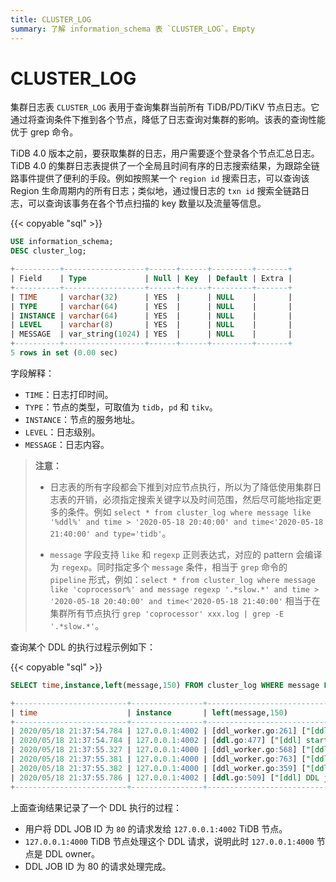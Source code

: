 ```yaml
---
title: CLUSTER_LOG
summary: 了解 information_schema 表 `CLUSTER_LOG`。Empty
---
```


# CLUSTER_LOG

集群日志表 `CLUSTER_LOG` 表用于查询集群当前所有 TiDB/PD/TiKV 节点日志。它通过将查询条件下推到各个节点，降低了日志查询对集群的影响。该表的查询性能优于 grep 命令。

TiDB 4.0 版本之前，要获取集群的日志，用户需要逐个登录各个节点汇总日志。TiDB 4.0 的集群日志表提供了一个全局且时间有序的日志搜索结果，为跟踪全链路事件提供了便利的手段。例如按照某一个 `region id` 搜索日志，可以查询该 Region 生命周期内的所有日志；类似地，通过慢日志的 `txn id` 搜索全链路日志，可以查询该事务在各个节点扫描的 key 数量以及流量等信息。

{{< copyable "sql" >}}

```sql
USE information_schema;
DESC cluster_log;
```

```sql
+----------+------------------+------+------+---------+-------+
| Field    | Type             | Null | Key  | Default | Extra |
+----------+------------------+------+------+---------+-------+
| TIME     | varchar(32)      | YES  |      | NULL    |       |
| TYPE     | varchar(64)      | YES  |      | NULL    |       |
| INSTANCE | varchar(64)      | YES  |      | NULL    |       |
| LEVEL    | varchar(8)       | YES  |      | NULL    |       |
| MESSAGE  | var_string(1024) | YES  |      | NULL    |       |
+----------+------------------+------+------+---------+-------+
5 rows in set (0.00 sec)
```

字段解释：

* `TIME`：日志打印时间。
* `TYPE`：节点的类型，可取值为 `tidb`，`pd` 和 `tikv`。
* `INSTANCE`：节点的服务地址。
* `LEVEL`：日志级别。
* `MESSAGE`：日志内容。

> **注意：**
>
> + 日志表的所有字段都会下推到对应节点执行，所以为了降低使用集群日志表的开销，必须指定搜索关键字以及时间范围，然后尽可能地指定更多的条件。例如 `select * from cluster_log where message like '%ddl%' and time > '2020-05-18 20:40:00' and time<'2020-05-18 21:40:00' and type='tidb'`。
>
> + `message` 字段支持 `like` 和 `regexp` 正则表达式，对应的 pattern 会编译为 `regexp`。同时指定多个 `message` 条件，相当于 `grep` 命令的 `pipeline` 形式，例如：`select * from cluster_log where message like 'coprocessor%' and message regexp '.*slow.*' and time > '2020-05-18 20:40:00' and time<'2020-05-18 21:40:00'` 相当于在集群所有节点执行 `grep 'coprocessor' xxx.log | grep -E '.*slow.*'`。

查询某个 DDL 的执行过程示例如下：

{{< copyable "sql" >}}

```sql
SELECT time,instance,left(message,150) FROM cluster_log WHERE message LIKE '%ddl%job%ID.80%' AND type='tidb' AND time > '2020-05-18 20:40:00' AND time < '2020-05-18 21:40:00'
```

```sql
+-------------------------+----------------+--------------------------------------------------------------------------------------------------------------------------------------------------------+
| time                    | instance       | left(message,150)                                                                                                                                      |
+-------------------------+----------------+--------------------------------------------------------------------------------------------------------------------------------------------------------+
| 2020/05/18 21:37:54.784 | 127.0.0.1:4002 | [ddl_worker.go:261] ["[ddl] add DDL jobs"] ["batch count"=1] [jobs="ID:80, Type:create table, State:none, SchemaState:none, SchemaID:1, TableID:79, Ro |
| 2020/05/18 21:37:54.784 | 127.0.0.1:4002 | [ddl.go:477] ["[ddl] start DDL job"] [job="ID:80, Type:create table, State:none, SchemaState:none, SchemaID:1, TableID:79, RowCount:0, ArgLen:1, start |
| 2020/05/18 21:37:55.327 | 127.0.0.1:4000 | [ddl_worker.go:568] ["[ddl] run DDL job"] [worker="worker 1, tp general"] [job="ID:80, Type:create table, State:none, SchemaState:none, SchemaID:1, Ta |
| 2020/05/18 21:37:55.381 | 127.0.0.1:4000 | [ddl_worker.go:763] ["[ddl] wait latest schema version changed"] [worker="worker 1, tp general"] [ver=70] ["take time"=50.809848ms] [job="ID:80, Type: |
| 2020/05/18 21:37:55.382 | 127.0.0.1:4000 | [ddl_worker.go:359] ["[ddl] finish DDL job"] [worker="worker 1, tp general"] [job="ID:80, Type:create table, State:synced, SchemaState:public, SchemaI |
| 2020/05/18 21:37:55.786 | 127.0.0.1:4002 | [ddl.go:509] ["[ddl] DDL job is finished"] [jobID=80]                                                                                                  |
+-------------------------+----------------+--------------------------------------------------------------------------------------------------------------------------------------------------------+
```

上面查询结果记录了一个 DDL 执行的过程：

+ 用户将 DDL JOB ID 为 `80` 的请求发给 `127.0.0.1:4002` TiDB 节点。
+ `127.0.0.1:4000` TiDB 节点处理这个 DDL 请求，说明此时 `127.0.0.1:4000` 节点是 DDL owner。
+ DDL JOB ID 为 80 的请求处理完成。
